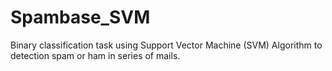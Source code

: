 # Spambase_SVM

Binary classification task using Support Vector Machine (SVM) Algorithm
to detection spam or ham in series of mails.
